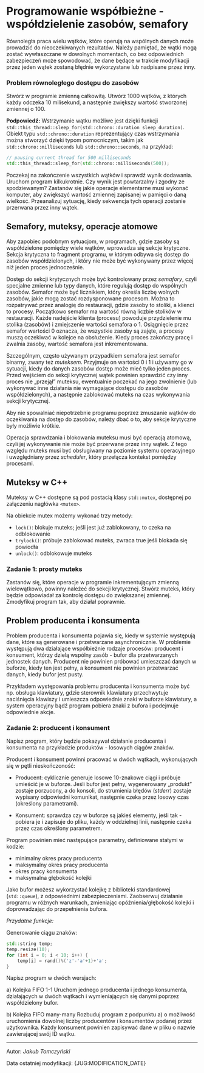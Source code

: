 # Programowanie współbieżne - współdzielenie zasobów, semafory

Równoległa praca wielu wątków, które operują na wspólnych danych może prowadzić do nieoczekiwanych rezultatów. Należy pamiętać, że wątki mogą zostać wywłaszczane w dowolnych momentach, co bez odpowiednich zabezpieczeń może spowodować, że dane będące w trakcie modyfikacji przez jeden wątek zostaną błędnie wykorzystane lub nadpisane przez inny.

### Problem równoległego dostępu do zasobów

Stwórz w programie zmienną całkowitą. Utwórz 1000 wątków, z których każdy odczeka 10 milisekund, a następnie zwiększy wartość stworzonej zmiennej o 100.

**Podpowiedź:** Wstrzymanie wątku możliwe jest dzięki funkcji `std::this_thread::sleep_for(std::chrono::duration sleep_duration)`. Obiekt typu `std::chrono::duration` reprezentujący czas wstrzymania można stworzyć dzięki typom pomocniczym, takim jak `std::chrono::milliseconds` lub `std::chrono::seconds`, na przykład:

```cpp
// pausing current thread for 500 milliseconds
std::this_thread::sleep_for(std::chrono::milliseconds(500));
```

Poczekaj na zakończenie wszystkich wątków i sprawdź wynik dodawania. Uruchom program kilkukrotnie. Czy wynik jest powtarzalny i zgodny ze spodziewanym? Zastanów się jakie operacje elementarne musi wykonać komputer, aby zwiększyć wartość zmiennej zapisanej w pamięci o daną wielkość. Przeanalizuj sytuację, kiedy sekwencja tych operacji zostanie przerwana przez inny wątek.

## Semafory, muteksy, operacje atomowe

Aby zapobiec podobnym sytuacjom, w programach, gdzie zasoby są współdzielone pomiędzy wiele wątków, wprowadza się sekcje krytyczne. Sekcja krytyczna to fragment programu, w którym odbywa się dostęp do zasobów współdzielonych, i który nie może być wykonywany przez więcej niż jeden proces jednocześnie.

Dostęp do sekcji krytycznych może być kontrolowany przez *semafory*, czyli specjalne zmienne lub typy danych, które regulują dostęp do wspólnych zasobów. Semafor może być licznikiem, który określa liczbę wolnych zasobów, jakie mogą zostać rozdysponowane procesom. Można to rozpatrywać przez analogię do restauracji, gdzie zasoby to stoliki, a klienci to procesy. Początkowo semafor ma wartość równą liczbie stolików w restauracji. Każde nadejście klienta (procesu) powoduje przydzielenie mu stolika (zasobów) i zmiejszenie wartości semafora o 1. Osiągnięcie przez semafor wartości 0 oznacza, że wszystkie zasoby są zajęte, a procesy muszą oczekiwać w kolejce na obsłużenie. Kiedy proces zakończy pracę i zwalnia zasoby, wartość semafora jest inkrementowana.

Szczególnym, często używanym przypadkiem semafora jest semafor binarny, zwany też *muteksem*. Przyjmuje on wartości 0 i 1 i używamy go w sytuacji, kiedy do danych zasobów dostęp może mieć tylko jeden proces. Przed wejściem do sekcji krytycznej wątek powinien sprawdzić czy inny proces nie „przejął” muteksu, ewentualnie poczekać na jego zwolnienie (lub wykonywać inne działania nie wymagające dostępu do zasobów współdzielonych), a następnie zablokować muteks na czas wykonywania sekcji krytycznej.

Aby nie spowalniać niepotrzebnie programu poprzez zmuszanie wątków do oczekiwania na dostęp do zasobów, należy dbać o to, aby sekcje krytyczne były możliwie krótkie.

Operacja sprawdzania i blokowania muteksu musi być operacją atomową, czyli jej wykonywanie nie może być przerwane przez inny wątek. Z tego względu muteks musi być obsługiwany na poziomie systemu operacyjnego i uwzględniany przez *scheduler*, który przełącza kontekst pomiędzy procesami.

## Muteksy w C++

Muteksy w C++ dostępne są pod postacią klasy `std::mutex`, dostępnej po załączeniu nagłówka `<mutex>`.

Na obiekcie mutex możemy wykonać trzy metody:
* `lock()`: blokuje muteks; jeśli jest już zablokowany, to czeka na odblokowanie
* `trylock()`: próbuje zablokować muteks, zwraca true jeśli blokada się powiodła
* `unlock()`: odblokowuje muteks

### Zadanie 1: prosty muteks

Zastanów się, które operacje w programie inkrementującym zmienną wielowątkowo, powinny należeć do sekcji krytycznej. Stwórz muteks, który będzie odpowiadał za kontrolę dostępu do zwiększanej zmiennej. Zmodyfikuj program tak, aby działał poprawnie.

## Problem producenta i konsumenta

Problem producenta i konsumenta pojawia się, kiedy w systemie występują dane, które są generowane i przetwarzane asynchronicznie. W problemie występują dwa działające współbieżnie rodzaje procesów: producent i konsument, którzy dzielą wspólny zasób - bufor dla przetwarzanych jednostek danych. Producent nie powinien próbować umieszczać danych w buforze, kiedy ten jest pełny, a konsument nie powinien przetwarzać danych, kiedy bufor jest pusty.

Przykładem występowania problemu producenta i konsumenta może być np. obsługa klawiatury, gdzie sterownik klawiatury przechwytuje naciśnięcia klawiszy i umieszcza odpowiednie znaki w buforze klawiatury, a system operacyjny bądź program pobiera znaki z bufora i podejmuje odpowiednie akcje.


### Zadanie 2: producent i konsument

Napisz program, który będzie pokazywał działanie producenta i konsumenta na przykładzie produktów - losowych ciągów znaków.

Producent i konsument powinni pracować w dwóch wątkach, wykonujących się w pętli nieskończoność:

* Producent: cyklicznie generuje losowe 10-znakowe ciągi i próbuje umieścić je w buforze. Jeśli bufor jest pełny, wygenerowany „produkt” zostaje porzucony, a do konsoli, do strumienia błędów (*stderr*) zostaje wypisany odpowiedni komunikat, następnie czeka przez losowy czas (określony parametrami).

* Konsument: sprawdza czy w buforze są jakieś elementy, jeśli tak - pobiera je i zapisuje do pliku, każdy w oddzielnej linii, następnie czeka przez czas określony parametrem.

Program powinien mieć następujące parametry, definiowane stałymi w kodzie:

* minimalny okres pracy producenta
* maksymalny okres pracy producenta
* okres pracy konsumenta
* maksymalna głębokość kolejki

Jako bufor możesz wykorzystać kolejkę z biblioteki standardowej (`std::queue`), z odpowiednimi zabezpieczeniami. Zaobserwuj działanie programu w różnych warunkach, zmieniając opóźnienia/głębokość kolejki i doprowadzając do przepełnienia bufora.

*Przydatne funkcje:*

Generowanie ciągu znaków:

```cpp
std::string temp;
temp.resize(10);
for (int i = 0; i < 10; i++) {
    temp[i] = rand()%('z'-'a'+1)+'a';
}
```

Napisz program w dwóch wersjach:

a) Kolejka FIFO 1-1
Uruchom jednego producenta i jednego konsumenta, działających w dwóch wątkach i wymieniających się danymi poprzez współdzielony bufor. 

b) Kolejka FIFO many-many
Rozbuduj program z podpunktu a) o możliwość uruchomienia dowolnej liczby producentów i konsumentów podanej przez użytkownika. Każdy konsument powinien zapisywać dane w pliku o nazwie zawierającej swój ID wątku.


***
Autor: *Jakub Tomczyński*

Data ostatniej modyfikacji: {JUG:MODIFICATION_DATE}

